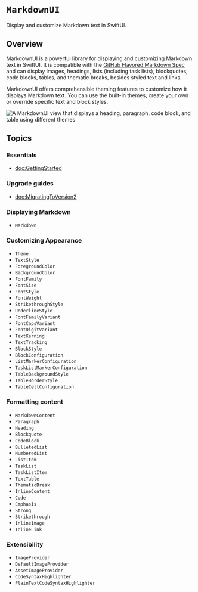 # ``MarkdownUI``


Display and customize Markdown text in SwiftUI.

## Overview

MarkdownUI is a powerful library for displaying and customizing Markdown text in SwiftUI. It is
compatible with the [GitHub Flavored Markdown Spec](https://github.github.com/gfm/) and can
display images, headings, lists (including task lists), blockquotes, code blocks, tables,
and thematic breaks, besides styled text and links.

MarkdownUI offers comprehensible theming features to customize how it displays Markdown text.
You can use the built-in themes, create your own or override specific text and block styles.

![A MarkdownUI view that displays a heading, paragraph, code block, and table using different themes](MarkdownUI)

## Topics

### Essentials

- <doc:GettingStarted>

### Upgrade guides

- <doc:MigratingToVersion2>

### Displaying Markdown

- ``Markdown``

### Customizing Appearance

- ``Theme``
- ``TextStyle``
- ``ForegroundColor``
- ``BackgroundColor``
- ``FontFamily``
- ``FontSize``
- ``FontStyle``
- ``FontWeight``
- ``StrikethroughStyle``
- ``UnderlineStyle``
- ``FontFamilyVariant``
- ``FontCapsVariant``
- ``FontDigitVariant``
- ``TextKerning``
- ``TextTracking``
- ``BlockStyle``
- ``BlockConfiguration``
- ``ListMarkerConfiguration``
- ``TaskListMarkerConfiguration``
- ``TableBackgroundStyle``
- ``TableBorderStyle``
- ``TableCellConfiguration``

### Formatting content

- ``MarkdownContent``
- ``Paragraph``
- ``Heading``
- ``Blockquote``
- ``CodeBlock``
- ``BulletedList``
- ``NumberedList``
- ``ListItem``
- ``TaskList``
- ``TaskListItem``
- ``TextTable``
- ``ThematicBreak``
- ``InlineContent``
- ``Code``
- ``Emphasis``
- ``Strong``
- ``Strikethrough``
- ``InlineImage``
- ``InlineLink``

### Extensibility

- ``ImageProvider``
- ``DefaultImageProvider``
- ``AssetImageProvider``
- ``CodeSyntaxHighlighter``
- ``PlainTextCodeSyntaxHighlighter``
